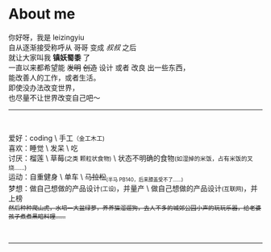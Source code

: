 # About me

你好呀，我是 leizingyiu  
自从逐渐接受称呼从 <del>哥哥</del> 变成 <i>叔叔</i> 之后  
就让大家叫我 <b>镇妖蜀黍</b> 了
<br/>
一直以来都希望能 <del>发明</del> <del>创造</del> 设计 或者 改良 出一些东西，  
能改善人的工作，或者生活。
<br/>
即使没办法改变世界，  
也尽量不让世界改变自己吧～
<br/>

<hr />
<br/>

爱好：coding \ 手工<small>（金工木工)</small> <br/>
喜欢：睡觉 \ 发呆 \ 吃 <br/>
讨厌：榴莲 \ 草莓<small>(之类 颗粒状食物)</small> \ 状态不明确的食物<small>(如湿掉的米饭，占有米饭的叉烧……)</small><br/>
运动：自重健身 \ 单车 \ <del>马拉松</del><sub><small>(半马 PB140，后来膝盖受不了……)</small></sub><br/>
梦想：做自己想做的产品设计<small>(工设)</small>，并量产 \ 做自己想做的产品设计<small>(互联网)</small>，并上榜 <br/>
<small><del>然后种种爬山虎，水培一大盆绿萝，养养猫溜遛狗，去人不多的城郊公园小声的玩玩乐器，给老婆孩子煮煮黑暗料理……</del></small><br/>

<br/>
<hr />
<br/>
